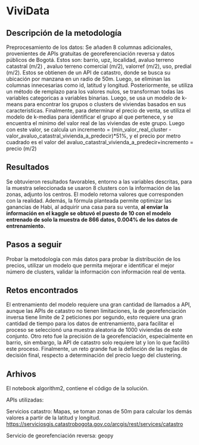 # ViviData

## Descripción de la metodología

Preprocesamiento de los datos: Se añaden 8 columnas adicionales, provenientes de APIs gratuitas de georeferenciación reversa y datos públicos de Bogotá. Estos son: barrio, upz, localidad, avaluo terreno catastral (m/2) , avaluo terreno comercial (m/2), valorref (m/2), uso, predial (m/2). Estos se obtienen de un API de catastro, donde se busca su ubicación por manzana en un radio de 50m. Luego, se eliminan las columnas innecesarias como id, latitud y longitud. Posteriormente, se utiliza un método de remplazo para los valores nulos, se transforman todas las variables categoricas a variables binarias. Luego, se usa un modelo de k-means para encontrar los grupos o clusters de viviendas basados en sus caracteristicas. Finalmente, para determinar el precio de venta, se utiliza el modelo de k-medias para identificar el grupo al que pertenece, y se encuentra el minimo del valor real de las viviendas de este grupo. Luego con este valor, se calcula un incremento = (min_valor_real_cluster - valor_avaluo_catastral_vivienda_a_predecir)*51%, y el precio por metro cuadrado es el valor del avaluo_catastral_vivienda_a_predecir+incremento = precio (m/2)

## Resultados

Se obtuvieron resultados favorables, entorno a las variables descritas, para la muestra seleccionada se usaron 8 clusters con la información de las zonas, adjunto los centros. El modelo retorna valores que corresponden con la realidad. Además, la fórmula planteada permite optimizar las ganancias de Habi, al adquirir una casa para su venta, **al enviar la información en el kaggle se obtuvó el puesto de 10 con el modelo entrenado de solo la muestra de 866 datos, 0.004% de los datos de entrenamiento.**

## Pasos a seguir

Probar la metodología con más datos para probar la distribución de los precios, utilizar un modelo que permita mejorar e identificar el mejor número de clusters, validar la información con información real de venta.

## Retos encontrados

El entrenamiento del modelo requiere una gran cantidad de llamados a API, aunque las APIs de catastro no tienen limitaciones, la de georefenciación inversa tiene limite de 2 peticiones por segundo, esto requiere una gran cantidad de tiempo para los datos de entrenamiento, para facilitar el proceso se seleccionó una muestra aleatoria de 1000 viviendas de este conjunto. Otro reto fue la precisión de la georefenciación, especialmente en barrio, sin embargo, la API de catastro solo requiere lat y lon lo que facilitó este proceso. Finalmente, un reto grande fue la definción de las reglas de decisión final, respecto a determinación del precio luego del clustering.

## Arhivos

El notebook algorithm2, contiene el código de la solución.

APIs utilizadas:

Servicios catastro: Mapas, se toman zonas de 50m para calcular los demás valores a partir de la latitud y longitud. https://serviciosgis.catastrobogota.gov.co/arcgis/rest/services/catastro

Servicio de georefenciación reversa: geopy